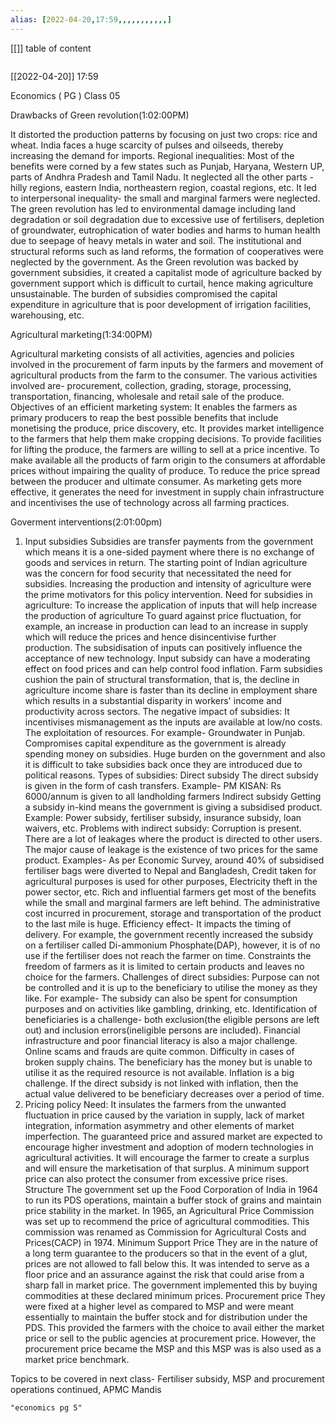 ```yaml
---
alias: [2022-04-20,17:59,,,,,,,,,,,]
---
```

[[]]
table of content
```toc
```

[[2022-04-20]] 17:59

Economics ( PG ) Class 05

Drawbacks of Green revolution(1:02:00PM)

It distorted the production patterns by focusing on just two crops: rice and wheat. India faces a huge scarcity of pulses and oilseeds, thereby increasing the demand for imports. 
Regional inequalities: Most of the benefits were corned by a few states such as Punjab, Haryana, Western UP, parts of Andhra Pradesh and Tamil Nadu. It neglected all the other parts - hilly regions, eastern India, northeastern region, coastal regions, etc.
It led to interpersonal inequality- the small and marginal farmers were neglected.
The green revolution has led to environmental damage including land degradation or soil degradation due to excessive use of fertilisers, depletion of groundwater, eutrophication of water bodies and harms to human health due to seepage of heavy metals in water and soil.
The institutional and structural reforms such as land reforms, the formation of cooperatives were neglected by the government.
As the Green revolution was backed by government subsidies, it created a capitalist mode of agriculture backed by government support which is difficult to curtail, hence making agriculture unsustainable.
The burden of subsidies compromised the capital expenditure in agriculture that is poor development of irrigation facilities, warehousing, etc.

Agricultural marketing(1:34:00PM)

Agricultural marketing consists of all activities, agencies and policies involved in the procurement of farm inputs by the farmers and movement of agricultural products from the farm to the consumer. The various activities involved are- procurement, collection, grading, storage, processing, transportation, financing, wholesale and retail sale of the produce.
Objectives of an efficient marketing system:
It enables the farmers as primary producers to reap the best possible benefits that include monetising the produce, price discovery, etc.
It provides market intelligence to the farmers that help them make cropping decisions.
To provide facilities for lifting the produce, the farmers are willing to sell at a price incentive.
To make available all the products of farm origin to the consumers at affordable prices without impairing the quality of produce.
To reduce the price spread between the producer and ultimate consumer.
As marketing gets more effective, it generates the need for investment in supply chain infrastructure and incentivises the use of technology across all farming practices.

Goverment interventions(2:01:00pm)

1. Input subsidies
Subsidies are transfer payments from the government which means it is a one-sided payment where there is no exchange of goods and services in return.
The starting point of Indian agriculture was the concern for food security that necessitated the need for subsidies.
Increasing the production and intensity of agriculture were the prime motivators for this policy intervention.
Need for subsidies in agriculture:
To increase the application of inputs that will help increase the production of agriculture 
To guard against price fluctuation, for example, an increase in production can lead to an increase in supply which will reduce the prices and hence disincentivise further production.
The subsidisation of inputs can positively influence the acceptance of new technology.
Input subsidy can have a moderating effect on food prices and can help control food inflation.
Farm subsidies cushion the pain of structural transformation, that is, the decline in agriculture income share is faster than its decline in employment share which results in a substantial disparity in workers' income and productivity across sectors.
The negative impact of subsidies:
It incentivises mismanagement as the inputs are available at low/no costs.
The exploitation of resources. For example- Groundwater in Punjab.
Compromises capital expenditure as the government is already spending money on subsidies.
Huge burden on the government and also it is difficult to take subsidies back once they are introduced due to political reasons.
Types of subsidies:
Direct subsidy
The direct subsidy is given in the form of cash transfers. Example- PM KISAN: Rs 6000/annum is given to all landholding farmers
Indirect subsidy
Getting a subsidy in-kind means the government is giving a subsidised product. Example: Power subsidy, fertiliser subsidy, insurance subsidy, loan waivers, etc.
Problems with indirect subsidy:
Corruption is present. There are a lot of leakages where the product is directed to other users. The major cause of leakage is the existence of two prices for the same product. Examples- As per Economic Survey, around 40% of subsidised fertiliser bags were diverted to Nepal and Bangladesh, Credit taken for agricultural purposes is used for other purposes, Electricity theft in the power sector, etc.
Rich and influential farmers get most of the benefits while the small and marginal farmers are left behind.
The administrative cost incurred in procurement, storage and transportation of the product to the last mile is huge.
Efficiency effect- It impacts the timing of delivery. For example, the government recently increased the subsidy on a fertiliser called Di-ammonium Phosphate(DAP), however, it is of no use if the fertiliser does not reach the farmer on time.
Constraints the freedom of farmers as it is limited to certain products and leaves no choice for the farmers.
Challenges of direct subsidies:
Purpose can not be controlled and it is up to the beneficiary to utilise the money as they like. For example- The subsidy can also be spent for consumption purposes and on activities like gambling, drinking, etc.
Identification of beneficiaries is a challenge- both exclusion(the eligible persons are left out) and inclusion errors(ineligible persons are included).
Financial infrastructure and poor financial literacy is also a major challenge. Online scams and frauds are quite common.
Difficulty in cases of broken supply chains. The beneficiary has the money but is unable to utilise it as the required resource is not available.
Inflation is a big challenge. If the direct subsidy is not linked with inflation, then the actual value delivered to be beneficiary decreases over a period of time.
2. Pricing policy
Need:
It insulates the farmers from the unwanted fluctuation in price caused by the variation in supply, lack of market integration, information asymmetry and other elements of market imperfection.
The guaranteed price and assured market are expected to encourage higher investment and adoption of modern technologies in agricultural activities.
It will encourage the farmer to create a surplus and will ensure the marketisation of that surplus. A minimum support price can also protect the consumer from excessive price rises.
Structure
The government set up the Food Corporation of India in 1964 to run its PDS operations, maintain a buffer stock of grains and maintain price stability in the market.
In 1965, an Agricultural Price Commission was set up to recommend the price of agricultural commodities. This commission was renamed as Commission for Agricultural Costs and Prices(CACP) in 1974.
Minimum Support Price
They are in the nature of a long term guarantee to the producers so that in the event of a glut, prices are not allowed to fall below this. It was intended to serve as a floor price and an assurance against the risk that could arise from a sharp fall in market price. The government implemented this by buying commodities at these declared minimum prices.
Procurement price
They were fixed at a higher level as compared to MSP and were meant essentially to maintain the buffer stock and for distribution under the PDS. This provided the farmers with the choice to avail either the market price or sell to the public agencies at procurement price.
However, the procurement price became the MSP and this MSP was is also used as a market price benchmark.

Topics to be covered in next class- Fertiliser subsidy, MSP and procurement operations continued, APMC Mandis
```query
"economics pg 5"
```